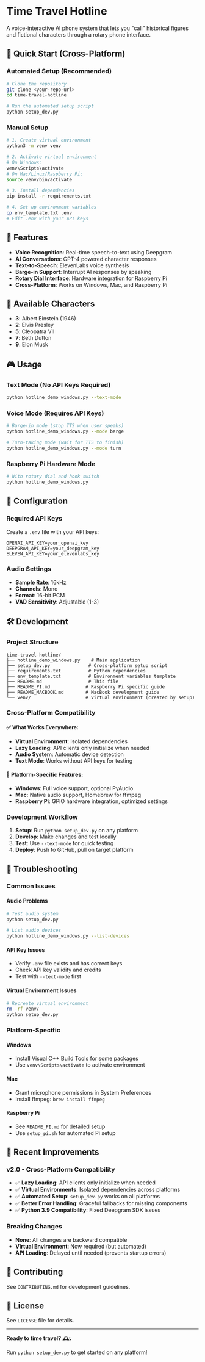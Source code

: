# Time Travel Hotline

A voice-interactive AI phone system that lets you "call" historical figures and fictional characters through a rotary phone interface.

## 🚀 Quick Start (Cross-Platform)

### Automated Setup (Recommended)
```bash
# Clone the repository
git clone <your-repo-url>
cd time-travel-hotline

# Run the automated setup script
python setup_dev.py
```

### Manual Setup
```bash
# 1. Create virtual environment
python3 -m venv venv

# 2. Activate virtual environment
# On Windows:
venv\Scripts\activate
# On Mac/Linux/Raspberry Pi:
source venv/bin/activate

# 3. Install dependencies
pip install -r requirements.txt

# 4. Set up environment variables
cp env_template.txt .env
# Edit .env with your API keys
```

## 🎯 Features

- **Voice Recognition**: Real-time speech-to-text using Deepgram
- **AI Conversations**: GPT-4 powered character responses
- **Text-to-Speech**: ElevenLabs voice synthesis
- **Barge-in Support**: Interrupt AI responses by speaking
- **Rotary Dial Interface**: Hardware integration for Raspberry Pi
- **Cross-Platform**: Works on Windows, Mac, and Raspberry Pi

## 👥 Available Characters

- **3**: Albert Einstein (1946)
- **2**: Elvis Presley
- **5**: Cleopatra VII
- **7**: Beth Dutton
- **9**: Elon Musk

## 🎮 Usage

### Text Mode (No API Keys Required)
```bash
python hotline_demo_windows.py --text-mode
```

### Voice Mode (Requires API Keys)
```bash
# Barge-in mode (stop TTS when user speaks)
python hotline_demo_windows.py --mode barge

# Turn-taking mode (wait for TTS to finish)
python hotline_demo_windows.py --mode turn
```

### Raspberry Pi Hardware Mode
```bash
# With rotary dial and hook switch
python hotline_demo_windows.py
```

## 🔧 Configuration

### Required API Keys
Create a `.env` file with your API keys:
```
OPENAI_API_KEY=your_openai_key
DEEPGRAM_API_KEY=your_deepgram_key
ELEVEN_API_KEY=your_elevenlabs_key
```

### Audio Settings
- **Sample Rate**: 16kHz
- **Channels**: Mono
- **Format**: 16-bit PCM
- **VAD Sensitivity**: Adjustable (1-3)

## 🛠️ Development

### Project Structure
```
time-travel-hotline/
├── hotline_demo_windows.py    # Main application
├── setup_dev.py              # Cross-platform setup script
├── requirements.txt          # Python dependencies
├── env_template.txt          # Environment variables template
├── README.md                 # This file
├── README_PI.md             # Raspberry Pi specific guide
├── README_MACBOOK.md        # MacBook development guide
└── venv/                    # Virtual environment (created by setup)
```

### Cross-Platform Compatibility

#### ✅ What Works Everywhere:
- **Virtual Environment**: Isolated dependencies
- **Lazy Loading**: API clients only initialize when needed
- **Audio System**: Automatic device detection
- **Text Mode**: Works without API keys for testing

#### 🔧 Platform-Specific Features:
- **Windows**: Full voice support, optional PyAudio
- **Mac**: Native audio support, Homebrew for ffmpeg
- **Raspberry Pi**: GPIO hardware integration, optimized settings

### Development Workflow
1. **Setup**: Run `python setup_dev.py` on any platform
2. **Develop**: Make changes and test locally
3. **Test**: Use `--text-mode` for quick testing
4. **Deploy**: Push to GitHub, pull on target platform

## 🐛 Troubleshooting

### Common Issues

#### Audio Problems
```bash
# Test audio system
python setup_dev.py

# List audio devices
python hotline_demo_windows.py --list-devices
```

#### API Key Issues
- Verify `.env` file exists and has correct keys
- Check API key validity and credits
- Test with `--text-mode` first

#### Virtual Environment Issues
```bash
# Recreate virtual environment
rm -rf venv/
python setup_dev.py
```

### Platform-Specific

#### Windows
- Install Visual C++ Build Tools for some packages
- Use `venv\Scripts\activate` to activate environment

#### Mac
- Grant microphone permissions in System Preferences
- Install ffmpeg: `brew install ffmpeg`

#### Raspberry Pi
- See `README_PI.md` for detailed setup
- Use `setup_pi.sh` for automated Pi setup

## 📝 Recent Improvements

### v2.0 - Cross-Platform Compatibility
- ✅ **Lazy Loading**: API clients only initialize when needed
- ✅ **Virtual Environments**: Isolated dependencies across platforms
- ✅ **Automated Setup**: `setup_dev.py` works on all platforms
- ✅ **Better Error Handling**: Graceful fallbacks for missing components
- ✅ **Python 3.9 Compatibility**: Fixed Deepgram SDK issues

### Breaking Changes
- **None**: All changes are backward compatible
- **Virtual Environment**: Now required (but automated)
- **API Loading**: Delayed until needed (prevents startup errors)

## 🤝 Contributing

See `CONTRIBUTING.md` for development guidelines.

## 📄 License

See `LICENSE` file for details.

---

**Ready to time travel?** 🕰️📞

Run `python setup_dev.py` to get started on any platform!
